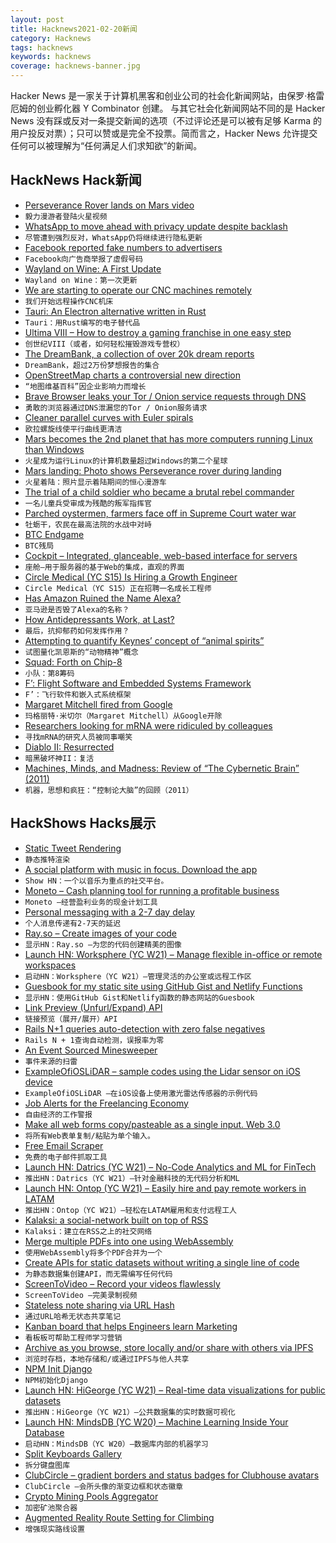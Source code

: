 ```yaml
---
layout: post
title: Hacknews2021-02-20新闻
category: Hacknews
tags: hacknews
keywords: hacknews
coverage: hacknews-banner.jpg
---
```


Hacker News 是一家关于计算机黑客和创业公司的社会化新闻网站，由保罗·格雷厄姆的创业孵化器 Y Combinator 创建。
与其它社会化新闻网站不同的是 Hacker News 没有踩或反对一条提交新闻的选项（不过评论还是可以被有足够 Karma 的用户投反对票）；只可以赞或是完全不投票。简而言之，Hacker News 允许提交任何可以被理解为“任何满足人们求知欲”的新闻。

## HackNews Hack新闻


- [Perseverance Rover lands on Mars video](https://www.youtube.com/watch?v=gm0b_ijaYMQ)
- `毅力漫游者登陆火星视频`
- [WhatsApp to move ahead with privacy update despite backlash](https://www.reuters.com/article/facebook-whatsapp-privacy-idUSL4N2KP0XY)
- `尽管遭到强烈反对，WhatsApp仍将继续进行隐私更新`
- [Facebook reported fake numbers to advertisers](https://news.yahoo.com/unsealed-court-document-claims-facebook-203236002.html)
- `Facebook向广告商举报了虚假号码`
- [Wayland on Wine: A First Update](https://www.collabora.com/news-and-blog/news-and-events/wayland-on-wine-an-exciting-first-update.html)
- `Wayland on Wine：第一次更新`
- [We are starting to operate our CNC machines remotely](https://1d.works/how-we-started-operating-our-cnc-machines-remotely/)
- `我们开始远程操作CNC机床`
- [Tauri: An Electron alternative written in Rust](https://tauri.studio/)
- `Tauri：用Rust编写的电子替代品`
- [Ultima VIII – How to destroy a gaming franchise in one easy step](https://www.filfre.net/2021/02/ultima-viii-or-how-to-destroy-a-gaming-franchise-in-one-easy-step/)
- `创世纪VIII（或者，如何轻松摧毁游戏专营权）`
- [The DreamBank, a collection of over 20k dream reports](http://www.dreambank.net/)
- `DreamBank，超过2万份梦想报告的集合`
- [OpenStreetMap charts a controversial new direction](https://www.bloomberg.com/news/articles/2021-02-19/openstreetmap-charts-a-controversial-new-direction)
- `“地图维基百科”因企业影响力而增长`
- [Brave Browser leaks your Tor / Onion service requests through DNS](https://ramble.pw/f/privacy/2387/brave-browser-leaks-your-tor-onion-service-requests-through)
- `勇敢的浏览器通过DNS泄漏您的Tor / Onion服务请求`
- [Cleaner parallel curves with Euler spirals](https://raphlinus.github.io/curves/2021/02/19/parallel-curves.html)
- `欧拉螺旋线使平行曲线更清洁`
- [Mars becomes the 2nd planet that has more computers running Linux than Windows](https://twitter.com/mikko/status/1362763793042972673)
- `火星成为运行Linux的计算机数量超过Windows的第二个星球`
- [Mars landing: Photo shows Perseverance rover during landing](https://www.bbc.co.uk/news/science-environment-56133281)
- `火星着陆：照片显示着陆期间的恒心漫游车`
- [The trial of a child soldier who became a brutal rebel commander](https://narratively.com/the-extraordinary-trial-of-the-child-soldier-who-became-a-brutal-rebel-commander/)
- `一名儿童兵受审成为残酷的叛军指挥官`
- [Parched oystermen, farmers face off in Supreme Court water war](https://news.bloomberglaw.com/environment-and-energy/parched-oystermen-farmers-face-off-in-supreme-court-water-war)
- `牡蛎干，农民在最高法院的水战中对峙`
- [BTC Endgame](https://github.com/mikekelly/btc-endgame)
- `BTC残局`
- [Cockpit – Integrated, glanceable, web-based interface for servers](https://cockpit-project.org/)
- `座舱–用于服务器的基于Web的集成，直观的界面`
- [Circle Medical (YC S15) Is Hiring a Growth Engineer](https://jobs.lever.co/circlemedical/78723d6b-49fc-4bb5-911d-61d1ca20b6ea)
- `Circle Medical（YC S15）正在招聘一名成长工程师`
- [Has Amazon Ruined the Name Alexa?](https://www.statista.com/chart/13907/babies-named-alexa/)
- `亚马逊是否毁了Alexa的名称？`
- [How Antidepressants Work, at Last?](https://blogs.sciencemag.org/pipeline/archives/2021/02/19/how-antidepressants-work-at-last)
- `最后，抗抑郁药如何发挥作用？`
- [Attempting to quantify Keynes’ concept of “animal spirits”](https://www.elgaronline.com/view/journals/roke/9-1/roke.2021.01.01.xml)
- `试图量化凯恩斯的“动物精神”概念`
- [Squad: Forth on Chip-8](https://internet-janitor.itch.io/squad)
- `小队：第8筹码`
- [F’: Flight Software and Embedded Systems Framework](https://nasa.github.io/fprime/)
- `F’：飞行软件和嵌入式系统框架`
- [Margaret Mitchell fired from Google](https://www.axios.com/google-fires-another-ai-ethics-leader-6ef7dcd5-4583-4396-b5b3-129547ff3091.html)
- `玛格丽特·米切尔（Margaret Mitchell）从Google开除`
- [Researchers looking for mRNA were ridiculed by colleagues](https://www.macleans.ca/society/science/scientists-mrna-covid-vaccines/)
- `寻找mRNA的研究人员被同事嘲笑`
- [Diablo II: Resurrected](https://diablo2.blizzard.com/)
- `暗黑破坏神II：复活`
- [Machines, Minds, and Madness: Review of “The Cybernetic Brain” (2011)](https://www.americanscientist.org/article/machines-minds-and-madness)
- `机器，思想和疯狂：“控制论大脑”的回顾（2011）`


## HackShows Hacks展示

- [ Static Tweet Rendering](https://github.com/transitive-bullshit/react-static-tweets)
- `静态推特渲染`
- [ A social platform with music in focus. Download the app](https://syncc.app/)
- `Show HN：一个以音乐为重点的社交平台。`
- [ Moneto – Cash planning tool for running a profitable business](https://monetohq.com/producthunt)
- `Moneto –经营盈利业务的现金计划工具`
- [ Personal messaging with a 2-7 day delay](https://tardamail.com/)
- `个人消息传递有2-7天的延迟`
- [ Ray.so – Create images of your code](https://ray.so)
- `显示HN：Ray.so –为您的代码创建精美的图像`
- [Launch HN: Worksphere (YC W21) – Manage flexible in-office or remote workspaces](item?id=26167923)
- `启动HN：Worksphere（YC W21）–管理灵活的办公室或远程工作区`
- [ Guesbook for my static site using GitHub Gist and Netlify Functions](https://sunnygolovine.com/guestbook)
- `显示HN：使用GitHub Gist和Netlify函数的静态网站的Guesbook`
- [ Link Preview (Unfurl/Expand) API](https://www.dashkite.com/products/link-preview)
- `链接预览（展开/展开）API`
- [ Rails N+1 queries auto-detection with zero false negatives](https://github.com/charkost/prosopite)
- `Rails N + 1查询自动检测，误报率为零`
- [ An Event Sourced Minesweeper](https://dfarr.github.io/minesweeper)
- `事件来源的扫雷`
- [ ExampleOfiOSLiDAR – sample codes using the Lidar sensor on iOS device](https://github.com/TokyoYoshida/ExampleOfiOSLiDAR)
- `ExampleOfiOSLiDAR –在iOS设备上使用激光雷达传感器的示例代码`
- [ Job Alerts for the Freelancing Economy](https://www.ginevar.com)
- `自由经济的工作警报`
- [ Make all web forms copy/pasteable as a single input. Web 3.0](https://github.com/treenotation/copypaster)
- `将所有Web表单复制/粘贴为单个输入。 `
- [ Free Email Scraper](https://freemailscraper.herokuapp.com/)
- `免费的电子邮件抓取工具`
- [Launch HN: Datrics (YC W21) – No-Code Analytics and ML for FinTech](item?id=26177284)
- `推出HN：Datrics（YC W21）–针对金融科技的无代码分析和ML`
- [Launch HN: Ontop (YC W21) – Easily hire and pay remote workers in LATAM](item?id=26179281)
- `推出HN：Ontop（YC W21）–轻松在LATAM雇用和支付远程工人`
- [ Kalaksi: a social-network built on top of RSS](https://www.kalaksi.com)
- `Kalaksi：建立在RSS之上的社交网络`
- [ Merge multiple PDFs into one using WebAssembly](http://localpdf.tech/)
- `使用WebAssembly将多个PDF合并为一个`
- [ Create APIs for static datasets without writing a single line of code](https://github.com/roapi/roapi#roapi)
- `为静态数据集创建API，而无需编写任何代码`
- [ ScreenToVideo – Record your videos flawlessly](https://screentovideo.com/)
- `ScreenToVideo –完美录制视频`
- [ Stateless note sharing via URL Hash](https://n0tes.github.io)
- `通过URL哈希无状态共享笔记`
- [ Kanban board that helps Engineers learn Marketing](https://phireworks.co/pro/?pro)
- `看板板可帮助工程师学习营销`
- [ Archive as you browse, store locally and/or share with others via IPFS](https://archiveweb.page)
- `浏览时存档，本地存储和/或通过IPFS与他人共享`
- [ NPM Init Django](https://www.npmjs.com/package/create-django)
- `NPM初始化Django`
- [Launch HN: HiGeorge (YC W21) – Real-time data visualizations for public datasets](item?id=26194440)
- `推出HN：HiGeorge（YC W21）–公共数据集的实时数据可视化`
- [Launch HN: MindsDB (YC W20) – Machine Learning Inside Your Database](item?id=26195057)
- `启动HN：MindsDB（YC W20）–数据库内部的机器学习`
- [ Split Keyboards Gallery](https://aposymbiont.github.io/split-keyboards/)
- `拆分键盘图库`
- [ ClubCircle – gradient borders and status badges for Clubhouse avatars](https://clubcircle.app)
- `ClubCircle –会所头像的渐变边框和状态徽章`
- [ Crypto Mining Pools Aggregator](https://github.com/ilmoi/mining-pools-aggregator)
- `加密矿池聚合器`
- [ Augmented Reality Route Setting for Climbing](https://www.youtube.com/watch?v=_z9797LFm4c)
- `增强现实路线设置`

